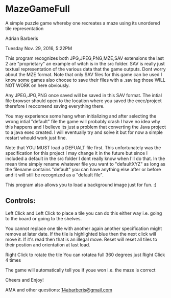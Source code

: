 # MazeGameFull
A simple puzzle game whereby one recreates a maze using its unordered tile representation


Adrian Barberis

Tuesday Nov. 29, 2016, 5:22PM

This program recognizes both JPG,JPEG,PNG,MZE,SAV extensions the last 2 are "proprietary" an example of witch is in the src folder. SAV is really just textual representation of the various data that the game outputs.  Dont worry about the MZE format.
Note that only SAV files for this game can be used I know some games also choose to save their files with a .sav tag those WILL NOT WORK on here obviously.

Any JPEG,JPG,PNG once saved will be saved in this SAV format.  The intial file browser should open 
to the location where you saved the exec/project therefore I reccomend saving everything there.

You may experience some hang when initializing and after selecting the wrong intial "default" file the game will probably crash I have no idea why this happens and I believe its just a problem that converting the Java project to a java exec created.  I will eventually try and solve it but for now a simple restart whould work just fine.

Note that YOU MUST load a DEFUALT file first.  This unfortunately was the specification for this project I may change
it in the future but since I included a default in the src folder I dont really know when I'll do that. In the mean time simply rename whatever file you want to "defaultXYZ" as long as the filename contains "default" you can have anything else after or before and it will still be recognized as a "default file".

This program also allows you to load a background image just for fun. :)

## Controls:

Left Click and Left Click to place a tile you can do this either way i.e. going to the board or going to the shelves.

  You cannot replace one tile with another again another specification might remove at later date.
  If the tile is highlighted blue then the next click will move it.  If it's read then that is an illegal move.
  Reset will reset all tiles to their postion and orientation at last load.
  
Right Click to rotate the tile
  You can rotatea full 360 degrees just Right Click 4 times
  
The game will automatically tell you if youe won i.e. the maze is correct

Cheers and Enjoy!

AMA and other questions:
14abarberis@gmail.com

